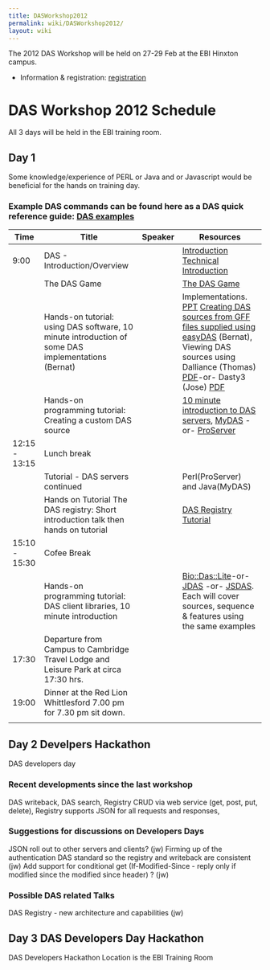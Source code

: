 ```yaml
---
title: DASWorkshop2012
permalink: wiki/DASWorkshop2012/
layout: wiki
---
```


The 2012 DAS Workshop will be held on 27-29 Feb at the EBI Hinxton
campus.

-   Information & registration:
    [registration](http://www.ebi.ac.uk/training/onsite/120227_DAS.html)

DAS Workshop 2012 Schedule
==========================

All 3 days will be held in the EBI training room.

Day 1
-----

Some knowledge/experience of PERL or Java and or Javascript would be
beneficial for the hands on training day.

### Example DAS commands can be found here as a DAS quick reference guide: [DAS examples](http://www.dasregistry.org/DASCommandExamples.jsp)

| Time          | Title                                                                                              | Speaker | Resources                                                                                                                                                                                                                                                                                                                                                                                                                                                                         |
|---------------|----------------------------------------------------------------------------------------------------|---------|-----------------------------------------------------------------------------------------------------------------------------------------------------------------------------------------------------------------------------------------------------------------------------------------------------------------------------------------------------------------------------------------------------------------------------------------------------------------------------------|
| 9:00          | DAS - Introduction/Overview                                                                        |         | [Introduction](http://www.biotnet.org/training-materials/introduction-das) [Technical Introduction](http://www.biotnet.org/training-materials/technical-introduction-das)                                                                                                                                                                                                                                                                                                         |
|               | The DAS Game                                                                                       |         | [The DAS Game](http://www.biotnet.org/training-materials/das-game)                                                                                                                                                                                                                                                                                                                                                                                                                |
|               | Hands-on tutorial: using DAS software, 10 minute introduction of some DAS implementations (Bernat) |         | Implementations. [PPT](http://www.lsi.upc.edu/~bgel/research/easydas/tutorial/Implementations.ppt) [Creating DAS sources from GFF files supplied using easyDAS](http://code.google.com/p/easydas/wiki/tutorialDASWorkshop2011) (Bernat), Viewing DAS sources using Dalliance (Thomas) [PDF](http://www.biodalliance.org/people/thomas/dalliance-for-das-workshop.pdf)-or- Dasty3 (Jose) [PDF](http://www.ebi.ac.uk/~ljgarcia/Presentations/Tutorials/DASTY3_DASWorkshop_2011.pdf) |
|               | Hands-on programming tutorial: Creating a custom DAS source                                        |         | [10 minute introduction to DAS servers](http://www.biotnet.org/training-materials/das-servers), [MyDAS](http://code.google.com/p/mydas/wiki/Tutorials) -or- [ProServer](http://www.biotnet.org/training-materials/bio-das-proserver-tutorial)                                                                                                                                                                                                                                     |
| 12:15 - 13:15 | Lunch break                                                                                        |
|               | Tutorial - DAS servers continued                                                                   |         | Perl(ProServer) and Java(MyDAS)                                                                                                                                                                                                                                                                                                                                                                                                                                                   |
|               | Hands on Tutorial The DAS registry: Short introduction talk then hands on tutorial                 |         | [DAS Registry Tutorial](http://www.biotnet.org/training-materials/short-das-registry-tutorial-basic-knowledge)                                                                                                                                                                                                                                                                                                                                                                    |
| 15:10 - 15:30 | Cofee Break                                                                                        |
|               | Hands-on programming tutorial: DAS client libraries, 10 minute introduction                        |         | [Bio::Das::Lite](http://www.biotnet.org/training-materials/bio-das-lite-tutorial)-or- [JDAS](http://www.biotnet.org/training-materials/jdas) -or- [JSDAS](http://code.google.com/p/jsdas/wiki/tutorial). Each will cover sources, sequence & features using the same examples                                                                                                                                                                                                     |
| 17:30         | Departure from Campus to Cambridge Travel Lodge and Leisure Park at circa 17:30 hrs.               |
| 19:00         | Dinner at the Red Lion Whittlesford 7.00 pm for 7.30 pm sit down.                                  |         |                                                                                                                                                                                                                                                                                                                                                                                                                                                                                   |
||

Day 2 Develpers Hackathon
-------------------------

DAS developers day

### Recent developments since the last workshop

DAS writeback, DAS search, Registry CRUD via web service (get, post,
put, delete), Registry supports JSON for all requests and responses,

### Suggestions for discussions on Developers Days

JSON roll out to other servers and clients? (jw) Firming up of the
authentication DAS standard so the registry and writeback are consistent
(jw) Add support for conditional get (If-Modified-Since - reply only if
modified since the modified since header) ? (jw)

### Possible DAS related Talks

DAS Registry - new architecture and capabilities (jw)

Day 3 DAS Developers Day Hackathon
----------------------------------

DAS Developers Hackathon Location is the EBI Training Room
